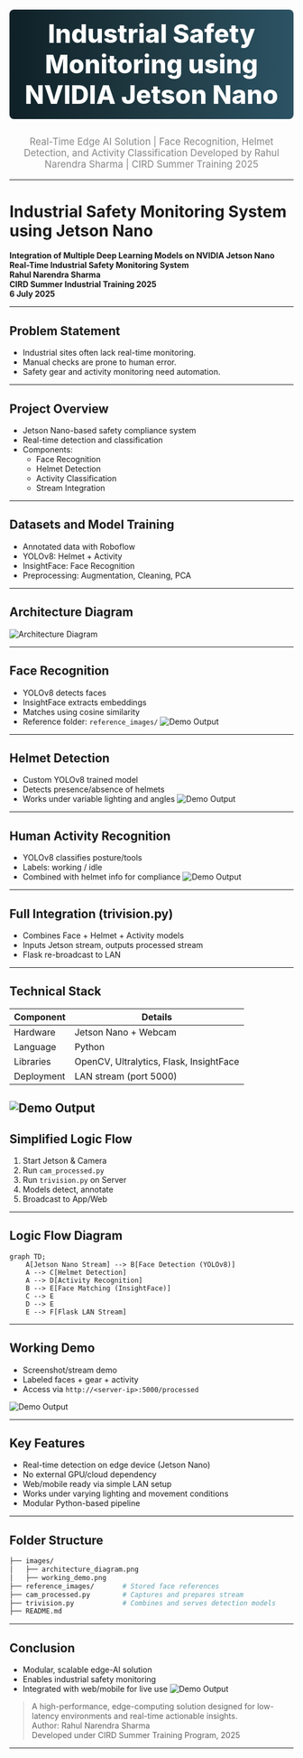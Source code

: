 <!-- BANNER -->
<h1 align="center" style="font-size:3.2em; font-weight:800; background: linear-gradient(90deg, #0f2027, #203a43, #2c5364); color: white; padding: 1rem; border-radius: 0.5rem;">
Industrial Safety Monitoring using NVIDIA Jetson Nano
</h1>

<p align="center" style="font-size:1.2em; color: #888;">
Real-Time Edge AI Solution | Face Recognition, Helmet Detection, and Activity Classification  
Developed by Rahul Narendra Sharma | CIRD Summer Training 2025
</p>

---

# Industrial Safety Monitoring System using Jetson Nano

**Integration of Multiple Deep Learning Models on NVIDIA Jetson Nano**  
**Real-Time Industrial Safety Monitoring System**  
**Rahul Narendra Sharma**  
**CIRD Summer Industrial Training 2025**  
**6 July 2025**

---

## Problem Statement

- Industrial sites often lack real-time monitoring.
- Manual checks are prone to human error.
- Safety gear and activity monitoring need automation.

---

## Project Overview

- Jetson Nano-based safety compliance system
- Real-time detection and classification
- Components:
  - Face Recognition
  - Helmet Detection
  - Activity Classification
  - Stream Integration

---

## Datasets and Model Training

- Annotated data with Roboflow
- YOLOv8: Helmet + Activity
- InsightFace: Face Recognition
- Preprocessing: Augmentation, Cleaning, PCA

---

## Architecture Diagram

![Architecture Diagram](images/architecture_diagram.png)

---

## Face Recognition

- YOLOv8 detects faces
- InsightFace extracts embeddings
- Matches using cosine similarity
- Reference folder: `reference_images/`
![Demo Output](/working_images/Screenshot%202025-07-06%20095455.png)

---

## Helmet Detection

- Custom YOLOv8 trained model
- Detects presence/absence of helmets
- Works under variable lighting and angles
![Demo Output](/working_images/output1.jpeg)
---

## Human Activity Recognition

- YOLOv8 classifies posture/tools
- Labels: working / idle
- Combined with helmet info for compliance
![Demo Output](/working_images/output.jpeg)
---

## Full Integration (trivision.py)

- Combines Face + Helmet + Activity models
- Inputs Jetson stream, outputs processed stream
- Flask re-broadcast to LAN

---

## Technical Stack

| Component   | Details                                 |
|------------|------------------------------------------|
| Hardware   | Jetson Nano + Webcam                     |
| Language   | Python                                   |
| Libraries  | OpenCV, Ultralytics, Flask, InsightFace  |
| Deployment | LAN stream (port 5000)                   |
![Demo Output](/working_images/setup.jpg)
---

## Simplified Logic Flow

1. Start Jetson & Camera  
2. Run `cam_processed.py`  
3. Run `trivision.py` on Server  
4. Models detect, annotate  
5. Broadcast to App/Web

---

## Logic Flow Diagram

```mermaid
graph TD;
    A[Jetson Nano Stream] --> B[Face Detection (YOLOv8)]
    A --> C[Helmet Detection]
    A --> D[Activity Recognition]
    B --> E[Face Matching (InsightFace)]
    C --> E
    D --> E
    E --> F[Flask LAN Stream]
```

---

## Working Demo

- Screenshot/stream demo
- Labeled faces + gear + activity
- Access via `http://<server-ip>:5000/processed`

![Demo Output](/working_images/Screenshot%202025-07-03%20154250.png)

---

## Key Features

- Real-time detection on edge device (Jetson Nano)
- No external GPU/cloud dependency
- Web/mobile ready via simple LAN setup
- Works under varying lighting and movement conditions
- Modular Python-based pipeline

---

## Folder Structure

```bash
├── images/
│   ├── architecture_diagram.png
│   ├── working_demo.png
├── reference_images/       # Stored face references
├── cam_processed.py        # Captures and prepares stream
├── trivision.py            # Combines and serves detection models
├── README.md
```

---

## Conclusion

- Modular, scalable edge-AI solution
- Enables industrial safety monitoring
- Integrated with web/mobile for live use
![Demo Output](/working_images/app_feed.jpg)
> A high-performance, edge-computing solution designed for low-latency environments and real-time actionable insights.  
> Author: Rahul Narendra Sharma  
> Developed under CIRD Summer Training Program, 2025

---
